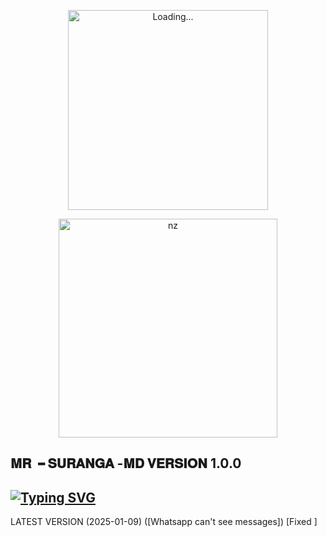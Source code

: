 <p align="center">
<img [https://i.ibb.co/2S53dw5/8323.jpg](https://i.ibb.co/2S53dw5/8323.jpg)" alt="Loading..." width="320"/>
<p align="center">
<img src="https://i.ibb.co/Xj5WfBq/7396.jpg" alt="nz" width="350"/>
</p>

## 𝐌𝐑╺ 𝐒𝐔𝐑𝐀𝐍𝐆𝐀 -𝐌𝐃   𝐕𝐄𝐑𝐒𝐈𝐎𝐍 1.0.0

## [![Typing SVG](https://readme-typing-svg.herokuapp.com?font=Rockstar-ExtraBold&color=F33A6A&lines=𝐰𝐞𝐥𝐜𝐨𝐦𝐞+𝐭𝐨+𝐦𝐫╺+𝐬𝐮𝐫𝐚𝐧𝐠𝐚+-+𝐦𝐝.;𝙿𝙾𝚆𝙴𝚁𝙳+𝙱𝚈:+𝙱𝙴𝚂𝚃+𝙴𝙺𝙰𝚃𝙷𝚄𝚆𝙰+𝚃𝙴𝙰𝙼;ℂ𝕣𝕖𝕒𝕥𝕖𝕕+𝕓𝕪:+𝗪.𝗦𝗨𝗥𝗔𝗡𝗚𝗔;𝐌𝐑:+𝗦𝗔𝗗𝗨𝗦𝗛𝗔;💕ඉතිං+කොහොමද🙃;😁මොකද+කරන්නෙ🌹)](https://git.io/typing-svg)

LATEST VERSION (2025-01-09) ([Whatsapp can't see messages]) [Fixed ]

